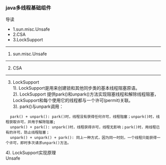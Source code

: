 ### java多线程基础组件

导读
- 1.sun.misc.Unsafe
- 2.CSA
- 3.LockSupport

---

1. sun.misc.Unsafe

---
2. CSA

---

3. LockSupport </br>
1). LockSupport是用来创建锁和其他同步类的基本线程阻塞原语。 </br>
2). LockSupport 提供park()和unpark()方法实现阻塞线程和解除线程阻塞，LockSupport和每个使用它的线程都与一个许可(permit)关联。</br>
3). park()与unpark调用： 
```
  park() + unpark(): park()时，线程没有获得任何许可，线程阻塞；unpark()时，线程获取许可，并用于解除阻塞;
  unpark() + park(): unpark()时，线程获得许可，线程无影响；park()时，用线程已有的许可，防止线程阻塞；
  unpark() + unpark() + park(): 同上一种方式，因为同一时刻，一个线程只能获得一个许可，即时多次请求unpark()方法。
```
4). LockSupport实现原理 </br>
  Unsafe </br>

